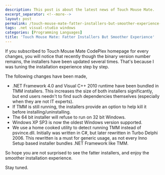 ```yaml
---
description: This post is about the latest news of Touch Mouse Mate.
excerpt_separator: <!--more-->
layout: post
permalink: /touch-mouse-mate-fatter-installers-but-smoother-experience-62030cdf0c90
tags: .net visual-studio windows
categories: [Programming Languages]
title: 'Touch Mouse Mate: Fatter Installers But Smoother Experience'
---
```

If you subscribed to Touch Mouse Mate CodePlex homepage for every changes, you will notice that recently though the binary version number remains, the installers have been updated several times. That's because I was tuning the installation experience step by step.
<!--more-->

The following changes have been made,

* .NET Framework 4.0 and Visual C++ 2010 runtime have been bundled in TMM installers. This increases the size of both installers significantly, but end users needn't to find such dependencies themselves (especially when they are not IT experts).
* If TMM is still running, the installers provide an option to help kill it before installing/uninstalling.
* The 64 bit installer will refuse to run on 32 bit Windows.
* Windows XP SP3 is now the oldest Windows version supported.
* We use a home cooked utility to detect running TMM instead of psvince.dll. Initially was written in C#, but later rewritten in Turbo Delphi 2006. This rewritten is a must for generic usage, as not every Inno Setup based installer bundles .NET Framework like TMM.

So hope you are not surprised to see the fatter installers, and enjoy the smoother installation experience.

Stay tuned.
